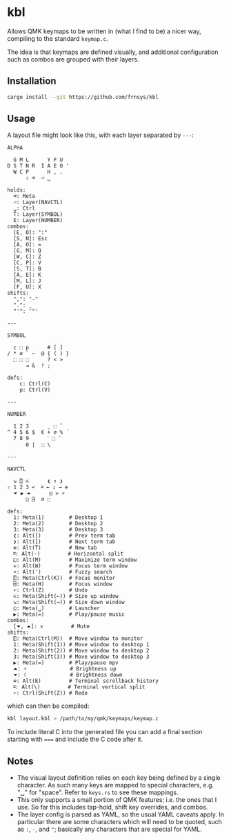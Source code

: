 # kbl

Allows QMK keymaps to be written in (what I find to be) a nicer way, compiling to the standard `keymap.c`.

The idea is that keymaps are defined visually, and additional configuration such as combos are grouped with their layers.

## Installation

```bash
cargo install --git https://github.com/frnsys/kbl
```

## Usage

A layout file might look like this, with each layer separated by `---`:

```
ALPHA

  G M L      Y F U
D S T N R  I A E O '
  W C P      H , .
      ⇧ ⌫  ⏎ ␣

holds:
  ⌫: Meta
  ⏎: Layer(NAVCTL)
  ␣: Ctrl
  T: Layer(SYMBOL)
  E: Layer(NUMBER)
combos:
  [E, O]: ":"
  [S, N]: Esc
  [A, O]: =
  [G, M]: Q
  [W, C]: Z
  [C, P]: V
  [S, T]: B
  [A, E]: K
  [M, L]: J
  [F, U]: X
shifts:
  ",": "-"
  ".": _
  "'": '"'

---

SYMBOL

  c ⬚ p      # [ ]
/ * ∅ ` ~  @ { ( ) }
  ⬚ ⬚ ⬚      ? < >
      ⇥ &  ! ;

defs:
    c: Ctrl(C)
    p: Ctrl(V)

---

NUMBER

  1 2 3      ¸ ⬚ ˆ
^ 4 5 6 $  € + ∅ % ´
  7 8 9      ˋ ⬚ ¨
      0 |  ⬚ \

---

NAVCTL

  ⇲ ⍐ ⇱      ❮ ↑ ❯
⇧ 1 2 3 ↶  ⎶ ← ↓ → ⊕
  ⏷ ▶ ⏶      ◱ ✛ ⌕
      ⍜ ⍈  ∅ ⬚

defs:
  1: Meta(1)        # Desktop 1
  2: Meta(2)        # Desktop 2
  3: Meta(3)        # Desktop 3
  ❮: Alt([)         # Prev term tab
  ❯: Alt(])         # Next term tab
  ⊕: Alt(T)         # New tab
  ⎶: Alt(-)         # Horizontal split
  ◱: Alt(M)         # Maximize term window
  ✛: Alt(W)         # Focus term window
  ⌕: Alt(')         # Fuzzy search
  ⍐: Meta(Ctrl(K))  # Focus monitor
  ⍈: Meta(H)        # Focus window
  ↶: Ctrl(Z)        # Undo
  ⇱: Meta(Shift(←)) # Size up window
  ⇲: Meta(Shift(→)) # Size down window
  ⍜: Meta(␣)        # Launcher
  ▶: Meta(=)        # Play/pause music
combos:
  [⏷, ⏶]: ⨯         # Mute
shifts:
  ⍐: Meta(Ctrl(M))  # Move window to monitor
  1: Meta(Shift(1)) # Move window to desktop 1
  2: Meta(Shift(2)) # Move window to desktop 2
  3: Meta(Shift(3)) # Move window to desktop 3
  ▶: Meta(=)        # Play/pause mpv
  ⏶: ☼              # Brightness up
  ⏷: ☾              # Brightness down
  ⊕: Alt(E)         # Terminal scrollback history
  ⎶: Alt(\)         # Terminal vertical split
  ↶: Ctrl(Shift(Z)) # Redo
```

which can then be compiled:

```bash
kbl layout.kbl > /path/to/my/qmk/keymaps/keymap.c
```

To include literal C into the generated file you can add a final section starting with `===` and include the C code after it.


## Notes

- The visual layout definition relies on each key being defined by a single character. As such many keys are mapped to special characters, e.g. "␣" for "space". Refer to `keys.rs` to see these mappings.
- This only supports a small portion of QMK features; i.e. the ones that I use. So far this includes tap-hold, shift key overrides, and combos.
- The layer config is parsed as YAML, so the usual YAML caveats apply. In particular there are some characters which will need to be quoted, such as `:`, `-`, and `"`; basically any characters that are special for YAML.
